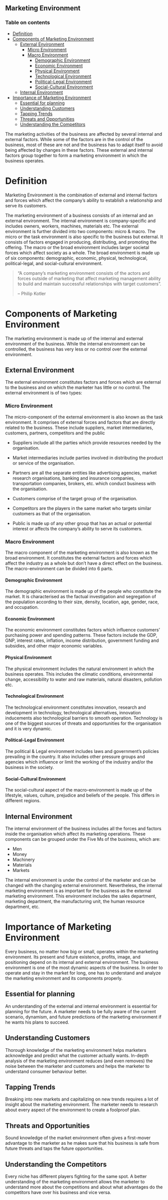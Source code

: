 ## Marketing Environment ##

### Table on contents ###

- [Definition](#definition)
- [Components of Marketing Environment](#components-of-marketing-environment)
  - [External Environment](#external-environment)
    - [Micro Environment](#micro-environment)
    - [Macro Environment](#macro-environment)
      - [Demographic Environment](#demographic-environment)
      - [Economic Environment](#economic-environment)
      - [Physical Environment](#physical-environment)
      - [Technological Environment](#technological-environment)
      - [Political-Legal Environment](#political-legal-environment)
      - [Social-Cultural Environment](#social-cultural-environment)
  - [Internal Environment](#internal-environment)
- [Importance of Marketing Environment](#importance-of-marketing-environment)
  - [Essential for planning](#essential-for-planning)
  - [Understanding Customers](#understanding-customers)
  - [Tapping Trends](#tapping-trends)
  - [Threats and Opportunities](#threats-and-opportunities)
  - [Understanding the Competitors](#understanding-the-competitors)

The marketing activities of the business are affected by several internal and external factors. While some of the factors are in the control of the business, most of these are not and the business has to adapt itself to avoid being affected by changes in these factors. These external and internal factors group together to form a marketing environment in which the business operates.

# Definition

Marketing Environment is the combination of external and internal factors and forces which affect the company’s ability to establish a relationship and serve its customers.

The marketing environment of a business consists of an internal and an external environment. The internal environment is company-specific and includes owners, workers, machines, materials etc. The external environment is further divided into two components: micro & macro. The micro or the task environment is also specific to the business but external. It consists of factors engaged in producing, distributing, and promoting the offering. The macro or the broad environment includes larger societal forces which affect society as a whole. The broad environment is made up of six components: demographic, economic, physical, technological, political-legal, and social-cultural environment.

> “A company’s marketing environment consists of the actors and forces outside of marketing that affect marketing management ability to build and maintain successful relationships with target customers”.
> 
>  – Philip Kotler

# Components of Marketing Environment

The marketing environment is made up of the internal and external environment of the business. While the internal environment can be controlled, the business has very less or no control over the external environment.

## External Environment

The external environment constitutes factors and forces which are external to the business and on which the marketer has little or no control. The external environment is of two types:

### Micro Environment

The micro-component of the external environment is also known as the task environment. It comprises of external forces and factors that are directly related to the business. These include suppliers, market intermediaries, customers, partners, competitors and the public

- Suppliers include all the parties which provide resources needed by the organisation.

- Market intermediaries include parties involved in distributing the product or service of the organisation.

- Partners are all the separate entities like advertising agencies, market research organisations, banking and insurance companies, transportation companies, brokers, etc. which conduct business with the organisation.

- Customers comprise of the target group of the organisation.

- Competitors are the players in the same market who targets similar customers as that of the organisation.

- Public is made up of any other group that has an actual or potential interest or affects the company’s ability to serve its customers. 

### Macro Environment
The macro component of the marketing environment is also known as the broad environment. It constitutes the external factors and forces which affect the industry as a whole but don’t have a direct effect on the business. The macro-environment can be divided into 6 parts.

#### Demographic Environment

The demographic environment is made up of the people who constitute the market. It is characterised as the factual investigation and segregation of the population according to their size, density, location, age, gender, race, and occupation.

#### Economic Environment

The economic environment constitutes factors which influence customers’ purchasing power and spending patterns. These factors include the GDP, GNP, interest rates, inflation, income distribution, government funding and subsidies, and other major economic variables.

#### Physical Environment

The physical environment includes the natural environment in which the business operates. This includes the climatic conditions, environmental change, accessibility to water and raw materials, natural disasters, pollution etc.

#### Technological Environment

The technological environment constitutes innovation, research and development in technology, technological alternatives, innovation inducements also technological barriers to smooth operation. Technology is one of the biggest sources of threats and opportunities for the organisation and it is very dynamic.

#### Political-Legal Environment

The political & Legal environment includes laws and government’s policies prevailing in the country. It also includes other pressure groups and agencies which influence or limit the working of the industry and/or the business in the society.

#### Social-Cultural Environment

The social-cultural aspect of the macro-environment is made up of the lifestyle, values, culture, prejudice and beliefs of the people. This differs in different regions.

## Internal Environment

The internal environment of the business includes all the forces and factors inside the organisation which affect its marketing operations. These components can be grouped under the Five Ms of the business, which are:

- Men
- Money
- Machinery
- Materials
- Markets

The internal environment is under the control of the marketer and can be changed with the changing external environment. Nevertheless, the internal marketing environment is as important for the business as the external marketing environment. This environment includes the sales department, marketing department, the manufacturing unit, the human resource department, etc.

# Importance of Marketing Environment

Every business, no matter how big or small, operates within the marketing environment. Its present and future existence, profits, image, and positioning depend on its internal and external environment. The business environment is one of the most dynamic aspects of the business. In order to operate and stay in the market for long, one has to understand and analyze the marketing environment and its components properly.

## Essential for planning

An understanding of the external and internal environment is essential for planning for the future. A marketer needs to be fully aware of the current scenario, dynamism, and future predictions of the marketing environment if he wants his plans to succeed.

## Understanding Customers

Thorough knowledge of the marketing environment helps marketers acknowledge and predict what the customer actually wants. In-depth analysis of the marketing environment reduces (and even removes) the noise between the marketer and customers and helps the marketer to understand consumer behaviour better.

## Tapping Trends

Breaking into new markets and capitalizing on new trends requires a lot of insight about the marketing environment. The marketer needs to research about every aspect of the environment to create a foolproof plan.

## Threats and Opportunities

Sound knowledge of the market environment often gives a first-mover advantage to the marketer as he makes sure that his business is safe from future threats and taps the future opportunities.

## Understanding the Competitors

Every niche has different players fighting for the same spot. A better understanding of the marketing environment allows the marketer to understand more about the competitions and about what advantages do the competitors have over his business and vice versa.